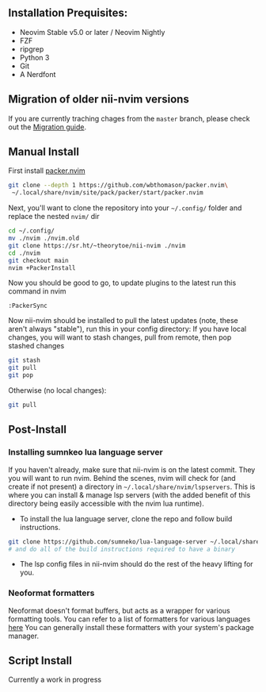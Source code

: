 ## Installation Prequisites:

-   Neovim Stable v5.0 or later / Neovim Nightly
-   FZF
-   ripgrep
-   Python 3
-   Git
-   A Nerdfont

## Migration of older nii-nvim versions

If you are currently traching chages from the `master` branch,
please check out the [Migration guide](https://docs.theoryware.net/nii-nvim/migration-branch/).

## Manual Install

First install [packer.nvim](https://github.com/wbthomason/packer.nvim)

```bash
git clone --depth 1 https://github.com/wbthomason/packer.nvim\
 ~/.local/share/nvim/site/pack/packer/start/packer.nvim
```

Next, you'll want to clone the repository into your `~/.config/` folder and
replace the nested `nvim/` dir

```bash
cd ~/.config/
mv ./nvim ./nvim.old
git clone https://sr.ht/~theorytoe/nii-nvim ./nvim
cd ./nvim
git checkout main
nvim +PackerInstall
```

Now you should be good to go, to update plugins to the latest run this command
in nvim

```
:PackerSync
```

Now nii-nvim should be installed to pull the latest updates (note, these aren't
always "stable"), run this in your config directory: If you have local changes,
you will want to stash changes, pull from remote, then pop stashed changes

```bash
git stash
git pull
git pop
```

Otherwise (no local changes):

```bash
git pull
```

## Post-Install

### Installing sumnkeo lua language server

If you haven't already, make sure that nii-nvim is on the latest commit. They
you will want to run nvim. Behind the scenes, nvim will check for (and create if
not present) a directory in `~/.local/share/nvim/lspservers`. This is where you
can install & manage lsp servers (with the added benefit of this directory being
easily accessible with the nvim lua runtime).

- To install the lua language server, clone the repo and follow build instructions.

```bash
git clone https://github.com/sumneko/lua-language-server ~/.local/share/nvim/lspservers/lua-language-server
# and do all of the build instructions required to have a binary
```

- The lsp config files in nii-nvim should do the rest of the heavy lifting for you.

### Neoformat formatters

Neoformat doesn't format buffers, but acts as a wrapper for various formatting
tools. You can refer to a list of formatters for various languages
[here](https://github.com/sbdchd/neoformat#supported-filetypes) You can
generally install these formatters with your system's package manager.

## Script Install

Currently a work in progress
